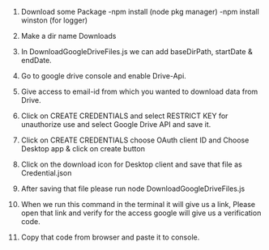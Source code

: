 1.  Download some Package 
        -npm install (node pkg manager)
        -npm install winston (for logger)

2.  Make a dir name Downloads

3.  In DownloadGoogleDriveFiles.js we can add baseDirPath, startDate & endDate.

4.  Go to google drive console and enable Drive-Api.

5.  Give access to email-id from which you wanted to download data from Drive.

6.  Click on CREATE CREDENTIALS and select RESTRICT KEY for unauthorize use and select Google Drive API
    and save it.

7.  Click on CREATE CREDENTIALS choose OAuth client ID and Choose Desktop app & click on create button

8.  Click on the download icon for Desktop client and save that file as Credential.json

9.  After saving that file please run node DownloadGoogleDriveFiles.js

10.  When we run this command in the terminal it will give us a link, Please open that link and 
    verify for the access google will give us a verification code.

11. Copy that code from browser and paste it to console.